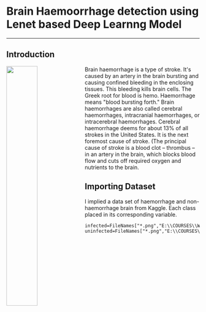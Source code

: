 # Brain Haemoorrhage detection using Lenet based Deep Learnng Model
<hr>

## Introduction
<img align="left" src="https://github.com/amandewatnitrr/Wolfram/blob/main/Brain%20Haemoorrhage%20detection%20using%20Lenet%20based%20Deep%20Learnng%20Model/deep-brain-bleeds-new-2.gif" width="40%"/>
Brain haemorrhage is a type of stroke. It's caused by an artery in the brain bursting and causing confined bleeding in the enclosing tissues. This bleeding kills brain cells. The Greek root for blood is hemo. Haemorrhage means "blood bursting forth." Brain haemorrhages are also called cerebral haemorrhages, intracranial haemorrhages, or intracerebral haemorrhages. Cerebral haemorrhage deems for about 13% of all strokes in the United States. It is the next foremost cause of stroke. (The principal cause of stroke is a blood clot – thrombus – in an artery in the brain, which blocks blood flow and cuts off required oxygen and nutrients to the brain.

## Importing Dataset
I implied a data set of haemorrhage and non-haemorrhage brain from Kaggle. Each class placed in its corresponding variable.
```
infected=FileNames["*.png","E:\\COURSES\\Wolfram\\BrainTumorImagesDataset\\training_set\\hemmorhage_data"];
uninfected=FileNames["*.png","E:\\COURSES\\Wolfram\\BrainTumorImagesDataset\\training_set\\non_hemmorhage_data"];
```
